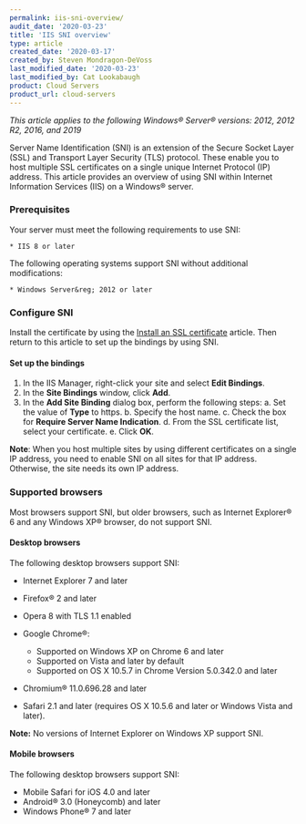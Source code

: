```yaml
---
permalink: iis-sni-overview/
audit_date: '2020-03-23'
title: 'IIS SNI overview'
type: article
created_date: '2020-03-17'
created_by: Steven Mondragon-DeVoss
last_modified_date: '2020-03-23'
last_modified_by: Cat Lookabaugh
product: Cloud Servers
product_url: cloud-servers
---
```


*This article applies to the following Windows&reg; Server&reg; versions: 2012, 2012 R2, 2016, and 2019*

Server Name Identification (SNI) is an extension of the Secure Socket Layer (SSL) and Transport Layer Security (TLS) protocol. These enable you to host multiple SSL certificates on a single unique Internet Protocol (IP) address. This article provides an overview of using SNI within Internet Information Services (IIS) on a Windows&reg; server.


### Prerequisites

Your server must meet the following requirements to use SNI:

    * IIS 8 or later


The following operating systems support SNI without additional modifications:

    * Windows Server&reg; 2012 or later

### Configure SNI

Install the certificate by using the [Install an SSL certificate](https://support.rackspace.com/support/how-to/install-an-ssl-certificate/#install-certificate-on-windows-servers) article. Then return to this article to set up the bindings by using SNI.

#### Set up the bindings

1. In the IIS Manager, right-click your site and select **Edit Bindings**.
2. In the **Site Bindings** window, click **Add**.
3. In the **Add Site Binding** dialog box, perform the following steps: 
         a. Set the value of **Type** to https.
         b. Specify the host name.
         c. Check the box for **Require Server Name Indication**.
         d. From the SSL certificate list, select your certificate.
         e. Click **OK**.
        
**Note**: When you host multiple sites by using different certificates on a single IP address, you 
need to enable SNI on all sites for that IP address. Otherwise, the site needs its own IP address.

### Supported browsers

Most browsers support SNI, but older browsers, such as Internet Explorer® 6 and any Windows XP® browser,
do not support SNI.

#### Desktop browsers

The following desktop browsers support SNI:

- Internet Explorer 7 and later
- Firefox® 2 and later
- Opera 8 with TLS 1.1 enabled
- Google Chrome®:

  - Supported on Windows XP on Chrome 6 and later
  - Supported on Vista and later by default
  - Supported on OS X 10.5.7 in Chrome Version 5.0.342.0 and later

- Chromium® 11.0.696.28 and later
- Safari 2.1 and later (requires OS X 10.5.6 and later or Windows Vista and later).

**Note:** No versions of Internet Explorer on Windows XP support SNI.

#### Mobile browsers

The following desktop browsers support SNI:

- Mobile Safari for iOS 4.0 and later
- Android&reg; 3.0 (Honeycomb) and later
- Windows Phone&reg; 7 and later
